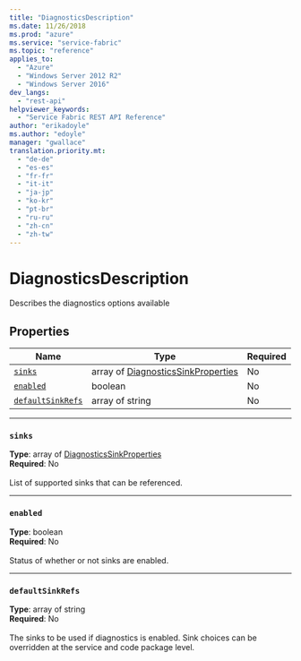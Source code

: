 ```yaml
---
title: "DiagnosticsDescription"
ms.date: 11/26/2018
ms.prod: "azure"
ms.service: "service-fabric"
ms.topic: "reference"
applies_to: 
  - "Azure"
  - "Windows Server 2012 R2"
  - "Windows Server 2016"
dev_langs: 
  - "rest-api"
helpviewer_keywords: 
  - "Service Fabric REST API Reference"
author: "erikadoyle"
ms.author: "edoyle"
manager: "gwallace"
translation.priority.mt: 
  - "de-de"
  - "es-es"
  - "fr-fr"
  - "it-it"
  - "ja-jp"
  - "ko-kr"
  - "pt-br"
  - "ru-ru"
  - "zh-cn"
  - "zh-tw"
---
```

# DiagnosticsDescription

Describes the diagnostics options available

## Properties
| Name | Type | Required |
| --- | --- | --- |
| [`sinks`](#sinks) | array of [DiagnosticsSinkProperties](sfclient-v64-model-diagnosticssinkproperties.md) | No |
| [`enabled`](#enabled) | boolean | No |
| [`defaultSinkRefs`](#defaultsinkrefs) | array of string | No |

____
### `sinks`
__Type__: array of [DiagnosticsSinkProperties](sfclient-v64-model-diagnosticssinkproperties.md) <br/>
__Required__: No<br/>
<br/>
List of supported sinks that can be referenced.

____
### `enabled`
__Type__: boolean <br/>
__Required__: No<br/>
<br/>
Status of whether or not sinks are enabled.

____
### `defaultSinkRefs`
__Type__: array of string <br/>
__Required__: No<br/>
<br/>
The sinks to be used if diagnostics is enabled. Sink choices can be overridden at the service and code package level.
